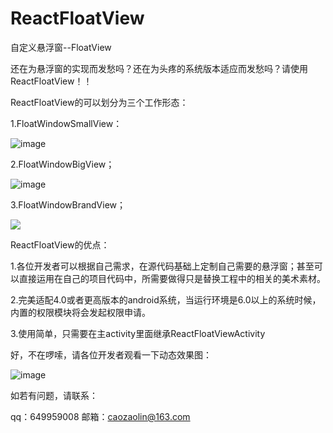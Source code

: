 # ReactFloatView
自定义悬浮窗--FloatView

还在为悬浮窗的实现而发愁吗？还在为头疼的系统版本适应而发愁吗？请使用ReactFloatView！！

ReactFloatView的可以划分为三个工作形态：

1.FloatWindowSmallView：

![image](https://github.com/caozaolin/ReactFloatView/blob/master/FloatWindowSmallView.png)

2.FloatWindowBigView；

![image](https://github.com/caozaolin/ReactFloatView/blob/master/FloatWindowBigView.png)

3.FloatWindowBrandView；

<img src='https://github.com/caozaolin/ReactFloatView/blob/master/FloatWindowBrandView.png'/>

    
ReactFloatView的优点：

1.各位开发者可以根据自己需求，在源代码基础上定制自己需要的悬浮窗；甚至可以直接运用在自己的项目代码中，所需要做得只是替换工程中的相关的美术素材。

2.完美适配4.0或者更高版本的android系统，当运行环境是6.0以上的系统时候，内置的权限模块将会发起权限申请。

3.使用简单，只需要在主activity里面继承ReactFloatViewActivity

好，不在啰嗦，请各位开发者观看一下动态效果图：

![image](https://github.com/caozaolin/ReactFloatView/blob/master/xiaoguotu.gif)


如若有问题，请联系：

qq：649959008
邮箱：caozaolin@163.com
